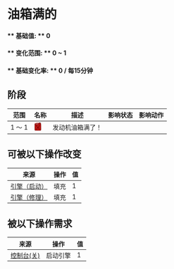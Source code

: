 # 油箱满的  
#### ** 基础值: ** 0   
#### ** 变化范围: ** 0 ~ 1  
#### ** 基础变化率: ** 0 / 每15分钟  
## 阶段  
范围  |  名称  |  描述  |  影响状态  |  影响动作  
----  |  ----  |  ----  |  ----  |  ----  
1 ～ 1  |  <img decoding="async" src="Sprite/Fuel.png" href="a.md" style="max-width:20px;max-height:20px;">  |  发动机油箱满了！  |    |    
## 可被以下操作改变  
来源  |  操作  |  值  
----  |  ----  |  ----  
[引擎（启动）](Engine1Open.md)  |  填充  |  1  
[引擎（修理）](Engine1Repaired.md)  |  填充  |  1  
## 被以下操作需求  
来源  |  操作  |  值  
----  |  ----  |  ----  
[控制台(关)](ControlPanelOff.md)  |  启动引擎  |  1  

